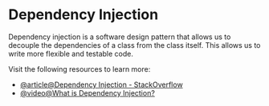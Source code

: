 # Dependency Injection

Dependency injection is a software design pattern that allows us to decouple the dependencies of a class from the class itself. This allows us to write more flexible and testable code.

Visit the following resources to learn more:

- [@article@Dependency Injection - StackOverflow](https://stackoverflow.com/questions/130794/what-is-dependency-injection)
- [@video@What is Dependency Injection?](https://www.youtube.com/watch?v=0yc2UANSDiw)
